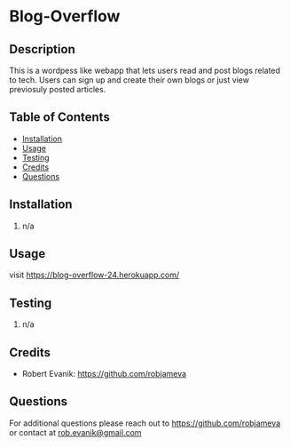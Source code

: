 

# Blog-Overflow

## Description 

This is a wordpess like webapp that lets users read and post blogs related to tech. Users can sign up and create their own blogs or just view previosuly posted articles.


## Table of Contents 

* [Installation](#installation)
* [Usage](#usage)
* [Testing](#testing)
* [Credits](#credits)
* [Questions](#Questions)




## Installation

1. n/a


## Usage 

visit https://blog-overflow-24.herokuapp.com/


## Testing
1. n/a


## Credits

* Robert Evanik: https://github.com/robjameva


## Questions

For additional questions please reach out to  https://github.com/robjameva or contact at rob.evanik@gmail.com




